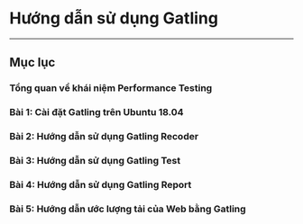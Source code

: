 # Hướng dẫn sử dụng Gatling
---
## Mục lục
### Tổng quan về khái niệm Performance Testing
### Bài 1: Cài đặt Gatling trên Ubuntu 18.04
### Bài 2: Hướng dẫn sử dụng Gatling Recoder
### Bài 3: Hướng dẫn sử dụng Gatling Test
### Bài 4: Hướng dẫn sử dụng Gatling Report
### Bài 5: Hướng dẫn ước lượng tải của Web bằng Gatling